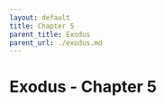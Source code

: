 ```yaml
---
layout: default
title: Chapter 5
parent_title: Exodus
parent_url: ./exodus.md
---
```


# Exodus - Chapter 5
